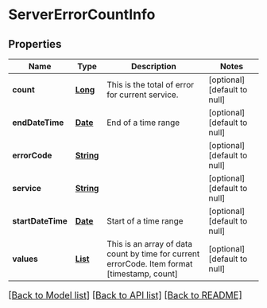 # ServerErrorCountInfo
## Properties

Name | Type | Description | Notes
------------ | ------------- | ------------- | -------------
**count** | [**Long**](long.md) | This is the total of error for current service. | [optional] [default to null]
**endDateTime** | [**Date**](DateTime.md) | End of a time range | [optional] [default to null]
**errorCode** | [**String**](string.md) |  | [optional] [default to null]
**service** | [**String**](string.md) |  | [optional] [default to null]
**startDateTime** | [**Date**](DateTime.md) | Start of a time range | [optional] [default to null]
**values** | [**List**](array.md) | This is an array of data count by time for current errorCode. Item format [timestamp, count] | [optional] [default to null]

[[Back to Model list]](../README.md#documentation-for-models) [[Back to API list]](../README.md#documentation-for-api-endpoints) [[Back to README]](../README.md)

<style>
     p, ul, ol, li { font-size: 18px !important;}
</style>

